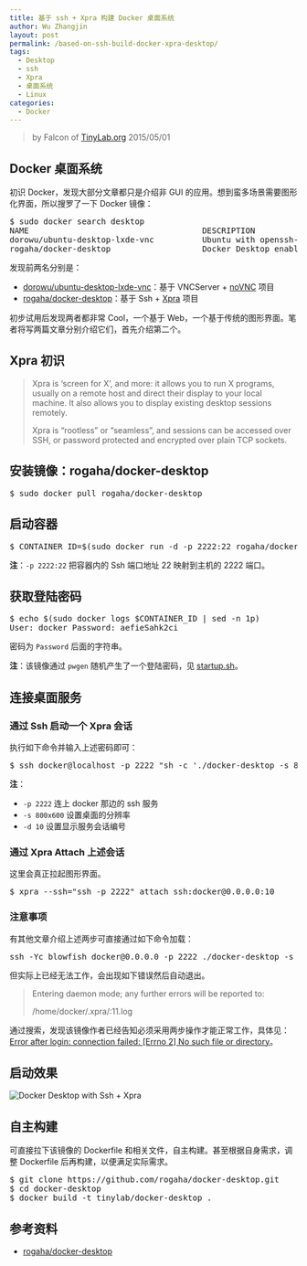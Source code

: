 ```yaml
---
title: 基于 ssh + Xpra 构建 Docker 桌面系统
author: Wu Zhangjin
layout: post
permalink: /based-on-ssh-build-docker-xpra-desktop/
tags:
  - Desktop
  - ssh
  - Xpra
  - 桌面系统
  - Linux
categories:
  - Docker
---
```


> by Falcon of [TinyLab.org][1]
> 2015/05/01


## Docker 桌面系统

初识 Docker，发现大部分文章都只是介绍非 GUI 的应用。想到蛮多场景需要图形化界面，所以搜罗了一下 Docker 镜像：

<pre>$ sudo docker search desktop
NAME                                    DESCRIPTION                                     STARS     OFFICIAL   AUTOMATED
dorowu/ubuntu-desktop-lxde-vnc          Ubuntu with openssh-server and NoVNC on po...   12                   [OK]
rogaha/docker-desktop                   Docker Desktop enables you to create virtu...   10                   [OK]
</pre>

发现前两名分别是：

  * [dorowu/ubuntu-desktop-lxde-vnc][2]：基于 VNCServer + [noVNC][3] 项目
  * [rogaha/docker-desktop][4]：基于 Ssh + [Xpra][5] 项目

初步试用后发现两者都非常 Cool，一个基于 Web，一个基于传统的图形界面。笔者将写两篇文章分别介绍它们，首先介绍第二个。

## Xpra 初识

> Xpra is &#8216;screen for X&#8217;, and more: it allows you to run X programs, usually on a remote host and direct their display to your local machine. It also allows you to display existing desktop sessions remotely.
>
> Xpra is &#8220;rootless&#8221; or &#8220;seamless&#8221;, and sessions can be accessed over SSH, or password protected and encrypted over plain TCP sockets.

## 安装镜像：rogaha/docker-desktop

<pre>$ sudo docker pull rogaha/docker-desktop
</pre>

## 启动容器

<pre>$ CONTAINER_ID=$(sudo docker run -d -p 2222:22 rogaha/docker-desktop)
</pre>

**注**：`-p 2222:22` 把容器内的 Ssh 端口地址 22 映射到主机的 2222 端口。

## 获取登陆密码

<pre>$ echo $(sudo docker logs $CONTAINER_ID | sed -n 1p)
User: docker Password: aefieSahk2ci
</pre>

密码为 `Password` 后面的字符串。

**注**：该镜像通过 `pwgen` 随机产生了一个登陆密码，见 [startup.sh][6]。

## 连接桌面服务

### 通过 Ssh 启动一个 Xpra 会话

执行如下命令并输入上述密码即可：

<pre>$ ssh docker@localhost -p 2222 "sh -c './docker-desktop -s 800x600 -d 10 > /dev/null 2>&#038;1 &#038;'"
</pre>

**注**：

  * `-p 2222` 连上 docker 那边的 ssh 服务
  * `-s 800x600` 设置桌面的分辨率
  * `-d 10` 设置显示服务会话编号

### 通过 Xpra Attach 上述会话

这里会真正拉起图形界面。

<pre>$ xpra --ssh="ssh -p 2222" attach ssh:docker@0.0.0.0:10
</pre>

### 注意事项

有其他文章介绍上述两步可直接通过如下命令加载：

<pre>ssh -Yc blowfish docker@0.0.0.0 -p 2222 ./docker-desktop -s 800x600 -d 11
</pre>

但实际上已经无法工作，会出现如下错误然后自动退出。

> Entering daemon mode; any further errors will be reported to:
>
> /home/docker/.xpra/:11.log

通过搜索，发现该镜像作者已经告知必须采用两步操作才能正常工作，具体见：[Error after login: connection failed: [Errno 2] No such file or directory][7]。

## 启动效果

![Docker Desktop with Ssh + Xpra][8]

## 自主构建

可直接拉下该镜像的 Dockerfile 和相关文件，自主构建。甚至根据自身需求，调整 Dockerfile 后再构建，以便满足实际需求。

<pre>$ git clone https://github.com/rogaha/docker-desktop.git
$ cd docker-desktop
$ docker build -t tinylab/docker-desktop .
</pre>

## 参考资料

  * [rogaha/docker-desktop][4]





 [1]: https://tinylab.org
 [2]: https://github.com/fcwu/docker-ubuntu-vnc-desktop
 [3]: https://kanaka.github.io/noVNC/
 [4]: https://github.com/rogaha/docker-desktop
 [5]: http://xpra.org/
 [6]: https://raw.githubusercontent.com/rogaha/docker-desktop/master/startup.sh
 [7]: https://github.com/rogaha/docker-desktop/issues/24
 [8]: /wp-content/uploads/2015/05/docker-desktop-with-ssh+xpra.jpg
